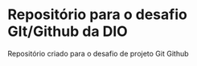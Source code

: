 # Repositório para o desafio GIt/Github da DIO
Repositório criado para o desafio de projeto Git Github
